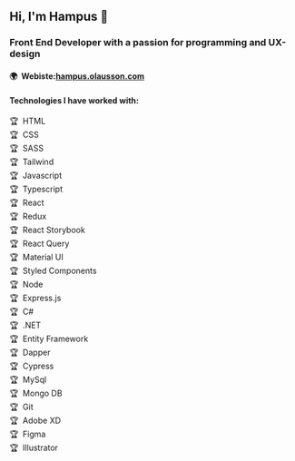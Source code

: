 ## Hi, I'm Hampus 👋
### Front End Developer with a passion for programming and UX-design
#### :earth_africa:&nbsp; Webiste:[hampus.olausson.com](https://hampusolausson.com/)

#### Technologies I have worked with: 

:trophy:&nbsp; HTML <br />
:trophy:&nbsp; CSS <br />
:trophy:&nbsp; SASS <br />
:trophy:&nbsp; Tailwind <br />
:trophy:&nbsp; Javascript <br />
:trophy:&nbsp; Typescript <br />
:trophy:&nbsp; React <br />
:trophy:&nbsp; Redux <br />
:trophy:&nbsp; React Storybook <br />
:trophy:&nbsp; React Query <br />
:trophy:&nbsp; Material UI <br />
:trophy:&nbsp; Styled Components <br />
:trophy:&nbsp; Node <br />
:trophy:&nbsp; Express.js <br />
:trophy:&nbsp; C# <br />
:trophy:&nbsp; .NET <br />
:trophy:&nbsp; Entity Framework <br />
:trophy:&nbsp; Dapper <br />
:trophy:&nbsp; Cypress <br />
:trophy:&nbsp; MySql <br />
:trophy:&nbsp; Mongo DB <br />
:trophy:&nbsp; Git <br />
:trophy:&nbsp; Adobe XD <br />
:trophy:&nbsp; Figma <br />
:trophy:&nbsp; Illustrator <br />
